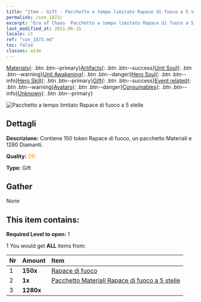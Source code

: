 ```yaml
---
title: "Item - Gift - Pacchetto a tempo limitato Rapace di fuoco a 5 stelle"
permalink: /con_1873/
excerpt: "Era of Chaos  Pacchetto a tempo limitato Rapace di fuoco a 5 stelle"
last_modified_at: 2021-06-15
locale: it
ref: "con_1873.md"
toc: false
classes: wide
---
```

 [Materials](/ItemsIT/){: .btn .btn--primary}[Artifacts](/ItemsIT/Artifacts/){: .btn .btn--success}[Unit Soul](/ItemsIT/UnitSoul/){: .btn .btn--warning}[Unit Awakening](/ItemsIT/UnitAwakening/){: .btn .btn--danger}[Hero Soul](/ItemsIT/HeroSoul/){: .btn .btn--info}[Hero Skill](/ItemsIT/HeroSkill/){: .btn .btn--primary}[Gift](/ItemsIT/Gift/){: .btn .btn--success}[Event related](/ItemsIT/Events/){: .btn .btn--warning}[Avatars](/ItemsIT/Avatars/){: .btn .btn--danger}[Consumables](/ItemsIT/Consumables/){: .btn .btn--info}[Unknown](/ItemsIT/Unknown/){: .btn .btn--primary}

 ![Pacchetto a tempo limitato Rapace di fuoco a 5 stelle](/images/t/i_907496.png)

## Dettagli
 **Descrizione:** Contiene 150 token Rapace di fuoco, un pacchetto Materiali e 1280 Diamanti.

 **Quality:** <span style="color: #FF8C00">OK</span>

 **Type:** Gift

## Gather

  None

## This item contains:

 **Required Level to open:** 1

 1 You would get **ALL** items  from:

  | Nr | Amount |     Item    |
  |:---|:-------|:------------|
  | 1 |  **150x** | [Rapace di fuoco](/ItemsIT/unt_268/) |  | 
  | 2 |  **1x** | [Pacchetto Materiali Rapace di fuoco a 5 stelle](/ItemsIT/con_1877/) |  | 
  | 3 |  **1280x** | <i class="fas fa-gem"/> |  | 
